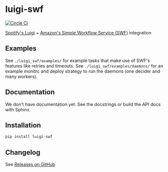 luigi-swf
=========

[![Circle CI](https://circleci.com/gh/RUNDSP/luigi-swf.svg?style=svg)](https://circleci.com/gh/RUNDSP/luigi-swf)

[Spotify's Luigi](https://github.com/spotify/luigi) + [Amazon's Simple Workflow Service (SWF)](http://aws.amazon.com/swf/) integration

## Examples

See `./luigi_swf/examples/` for example tasks that make use of SWF's features
like retries and timeouts. See `./luigi_swf/examples/daemons/` for an example
monitrc and deploy strategy to run the daemons (one decider and many
workers).

## Documentation

We don't have documentation yet. See the docstrings or build the API docs
with Sphinx.

## Installation

```bash
pip install luigi-swf
```

## Changelog

See [Releases on GitHub](https://github.com/RUNDSP/luigi-swf)
